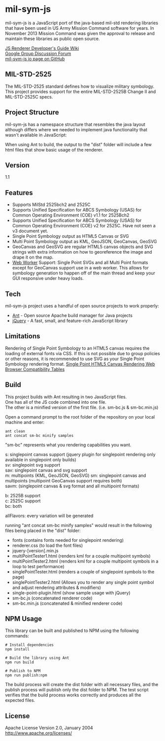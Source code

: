 mil-sym-js
=========
mil-sym-js is a JavaScript port of the java-based mil-std rendering libraries that have been used in US Army Mission Command software for years.  In November 2013 Mission Command was given the approval to release and maintain these libraries as public open source. 

[JS Renderer Developer's Guide Wiki](https://github.com/missioncommand/mil-sym-js/wiki/Developer's-Guide)  
[Google Group Discussion Forum](https://groups.google.com/forum/#!forum/mission-command-milstd-renderer)  
[mil-sym-js io page on GitHub](http://missioncommand.github.io/mil-sym-js/)

MIL-STD-2525
-----------
The MIL-STD-2525 standard defines how to visualize military symbology.  This project provides support for the entire MIL-STD-2525B Change II and MIL-STD-2525C specs.  

Project Structure
--------------
mil-sym-js has a namespace structure that resembles the java layout although differs where we needed to implement java functionality that wasn't available in JavaScript:

When using Ant to build, the output to the "dist" folder will include a few html files that show basic usage of the renderer.

Version
--------------

1.1

Features 
--------------
* Supports MilStd 2525bch2 and 2525C  
* Supports Unified Specification for ABCS Symbology (USAS) for Common Operating Environment (COE) v1.1 for 2525Bch2  
* Supports Unified Specification for ABCS Symbology (USAS) for Common Operating Environment (COE) v2 for 2525C.  Have not seen a v3 document yet.  
* Single Point Symbology output as HTML5 Canvas or SVG  
* Multi Point Symbology output as KML, GeoJSON, GeoCanvas, GeoSVG  
* GeoCanvas and GeoSVG are regular HTML5 canvas objects and SVG strings with extra information on how to georeference the image and drape it on the map.   
* [Web Worker](https://www.html5rocks.com/en/tutorials/workers/basics/) Support: Single Point SVGs and all Multi Point formats except for GeoCanvas support use in a web worker.  This allows for symbology generation to happen off of the main thread and keep your GUI responsive under heavy loads.  


Tech
--------------

mil-sym-js project uses a handful of open source projects to work properly:

* [Ant] - Open source Apache build manager for Java projects
* [jQuery] - A fast, small, and feature-rich JavaScript library 

Limitations
--------------

Rendering of Single Point Symbology to an HTML5 canvas requires the loading of external fonts via CSS.  If this is not possible due to group policies or other reasons, it is recommended to use SVG as your Single Point Symbology rendering format.
[Single Point HTML5 Canvas Rendering Web Browser Compatibility Tables](https://github.com/missioncommand/mil-sym-js/blob/master/Browser%20Compatibility.md) 


Build
--------------
This project builds with Ant resulting in two JavaScript files.  
One has all of the JS code combined into one file.  
The other is a minified version of the first file. (i.e. sm-bc.js & sm-bc.min.js)

Open a command prompt to the root folder of the repository on your local machine and enter:
```
ant clean
ant concat sm-bc minify samples

```

"sm-bc" represents what you rendering capabilities you want.  

s: singlepoint canvas support (jquery plugin for singlepoint rendering only available in singlepoint only builds)  
sv: singlepoint svg support  
sav: singlepoint canvas and svg support  
m: multipoints (KML, GeoJSON, GeoSVG) 
sm: singlepoint canvas and multipoints (multipoint GeoCanvas support requires both)  
savm: (singlepoint canvas & svg format and all multipoint formats)

b: 2525B support  
c: 2525C support  
bc: both  

allFlavors: every variation will be generated

running "ant concat sm-bc minify samples" would result in the following files being placed in the "dist" folder:  
- fonts (contains fonts needed for singlepoint rendering)  
- renderer.css (to load the font files)  
- jquery-[version].min.js  
- multiPointTester1.html (renders kml for a couple multipoint symbols)  
- multiPointTester2.html (renders kml for a couple multipoint symbols in a loop to test performance)  
- singlePointTester.html (renders a couple of singlepoint symbols to the page)  
- singlePointTester2.html (Allows you to render any single point symbol and adjust rendering attributes & modifiers)  
- single-point-plugin.html (show sample usage with jQuery)  
- sm-bc.js (concatenated renderer code)  
- sm-bc.min.js (concatenated & minified renderer code)  

NPM Usage
--------------

This library can be built and published to NPM using the following commands:

```
# Install dependencies
npm install

# Build the library using Ant
npm run build

# Publish to NPM
npm run publish:npm
```

The build process will create the dist folder with all necessary files, and the publish process will publish only the dist folder to NPM. The test script verifies that the build process works correctly and produces all the expected files.

License
----

Apache License
Version 2.0, January 2004
http://www.apache.org/licenses/

  [Ant]: http://ant.apache.org/
  [jQuery]: http://jQuery.com
  [MIL-STD-2525]:http://www.everyspec.com/MIL-STD/MIL-STD-2000-2999/MIL-STD-2525_20727/
